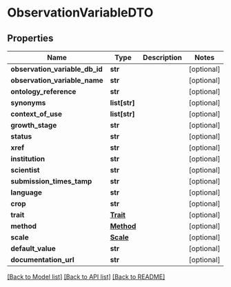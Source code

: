 # ObservationVariableDTO

## Properties
Name | Type | Description | Notes
------------ | ------------- | ------------- | -------------
**observation_variable_db_id** | **str** |  | [optional] 
**observation_variable_name** | **str** |  | [optional] 
**ontology_reference** | **str** |  | [optional] 
**synonyms** | **list[str]** |  | [optional] 
**context_of_use** | **list[str]** |  | [optional] 
**growth_stage** | **str** |  | [optional] 
**status** | **str** |  | [optional] 
**xref** | **str** |  | [optional] 
**institution** | **str** |  | [optional] 
**scientist** | **str** |  | [optional] 
**submission_times_tamp** | **str** |  | [optional] 
**language** | **str** |  | [optional] 
**crop** | **str** |  | [optional] 
**trait** | [**Trait**](Trait.md) |  | [optional] 
**method** | [**Method**](Method.md) |  | [optional] 
**scale** | [**Scale**](Scale.md) |  | [optional] 
**default_value** | **str** |  | [optional] 
**documentation_url** | **str** |  | [optional] 

[[Back to Model list]](../README.md#documentation-for-models) [[Back to API list]](../README.md#documentation-for-api-endpoints) [[Back to README]](../README.md)


